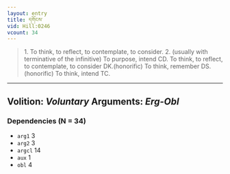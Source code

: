 ```yaml
---
layout: entry
title: དགོངས་
vid: Hill:0246
vcount: 34
---
```

> 1\. To think, to reflect, to contemplate, to consider\. 2\. (usually with terminative of the infinitive) To purpose, intend CD\. To think, to reflect, to contemplate, to consider DK\.(honorific) To think, remember DS\.(honorific) To think, intend TC\.

---
Volition: _Voluntary_
Arguments: _Erg-Obl_
---

### Dependencies (N = 34)
* `arg1` 3
* `arg2` 3
* `argcl` 14
* `aux` 1
* `obl` 4
